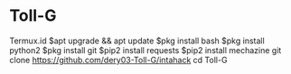 # Toll-G
Termux.id
$apt upgrade && apt update
$pkg install bash
$pkg install python2
$pkg install git
$pip2 install requests
$pip2 install mechazine
git clone
https://github.com/dery03-Toll-G/intahack
cd Toll-G



